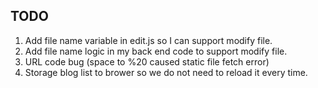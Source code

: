 ## TODO
1. Add file name variable in edit.js so I can support modify file.
2. Add file name logic in my back end code to support modify file.
3. URL code bug (space to %20 caused static file fetch error)
4. Storage blog list to brower so we do not need to reload it every time.